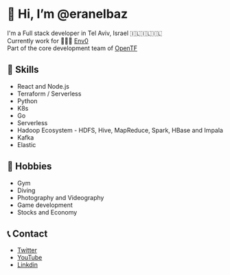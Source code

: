 # 👋 Hi, I’m @eranelbaz

I'm a Full stack developer in Tel Aviv, Israel 🇮🇱🇮🇱🇮🇱 <br>
Currently work for 👨🏻‍💻 [Env0](https://github.com/env0) <br>
Part of the core development team of [OpenTF](https://github.com/opentffoundation/opentf)

## 🤹 Skills 
- React and Node.js
- Terraform / Serverless
- Python
- K8s
- Go
- Serverless
- Hadoop Ecosystem - HDFS, Hive, MapReduce, Spark, HBase and Impala
- Kafka
- Elastic 

## 🎯 Hobbies
- Gym
- Diving
- Photography and Videography
- Game development
- Stocks and Economy

## 📞 Contact
- [Twitter](https://twitter.com/elbaz_eran)
- [YouTube](https://www.youtube.com/channel/UCVUNeBGM5wZJKcOx0QwAaTA)
- [Linkdin](https://www.linkedin.com/in/eranelbaz/https://www.linkedin.com/in/eranelbaz/)
